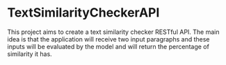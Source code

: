 # TextSimilarityCheckerAPI
This project aims to create a text similarity checker RESTful API. The main idea is that the application will receive two input paragraphs and these inputs will be evaluated by the model and will return the percentage of similarity it has.
